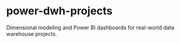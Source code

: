 # power-dwh-projects
Dimensional modeling and Power BI dashboards for real-world data warehouse projects.
